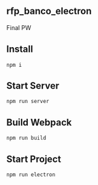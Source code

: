 ## rfp_banco_electron
Final PW

## Install
```
npm i
```
## Start Server
```
npm run server 
```
## Build Webpack
```
npm run build
```
## Start Project
```
npm run electron
```
